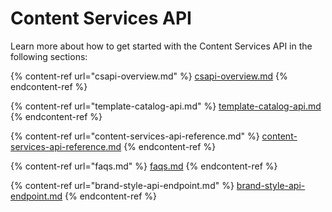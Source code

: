 # Content Services API

Learn more about how to get started with the Content Services API in the following sections:

{% content-ref url="csapi-overview.md" %}
[csapi-overview.md](csapi-overview.md)
{% endcontent-ref %}

{% content-ref url="template-catalog-api.md" %}
[template-catalog-api.md](template-catalog-api.md)
{% endcontent-ref %}

{% content-ref url="content-services-api-reference.md" %}
[content-services-api-reference.md](content-services-api-reference.md)
{% endcontent-ref %}

{% content-ref url="faqs.md" %}
[faqs.md](faqs.md)
{% endcontent-ref %}

{% content-ref url="brand-style-api-endpoint.md" %}
[brand-style-api-endpoint.md](brand-style-api-endpoint.md)
{% endcontent-ref %}
